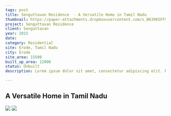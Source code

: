 ```yaml
---
tags: post
title: Senguttavan Residence  - A Versatile Home in Tamil Nadu
thumbnail: https://paper-attachments.dropboxusercontent.com/s_B63965FF9E5209A6B33B84745847AFAFFCEABE5CB3F828FCA5CC456766077C72_1729248183962_0004.jpg
project: Senguttavan Residence
client: Senguttavan
year: 2015
date:
category: Residential
site: Erode, Tamil Nadu
city: Erode
site_area: 15500
built_up_area: 12000
status: Unbuilt
description: Lorem ipsum dolor sit amet, consectetur adipiscing elit. Nullam ultricies interdum tortor, sit amet gravida ipsum fermentum ut. Aenean sagittis metus justo, at vestibulum elit malesuada a. Suspendisse dictum, sapien eu tincidunt convallis, elit urna rhoncus leo, ac fermentum lorem libero in magna. Integer scelerisque odio et convallis faucibus.

---
```


## A Versatile Home in Tamil Nadu

![](https://paper-attachments.dropboxusercontent.com/s_B63965FF9E5209A6B33B84745847AFAFFCEABE5CB3F828FCA5CC456766077C72_1729248192897_0001.jpg)
![](https://paper-attachments.dropboxusercontent.com/s_B63965FF9E5209A6B33B84745847AFAFFCEABE5CB3F828FCA5CC456766077C72_1729248192963_0003.jpg)


